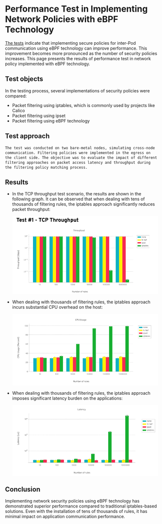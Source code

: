 # Performance Test in Implementing Network Policies with eBPF Technology

[The tests](https://kinvolk.io/blog/2020/09/performance-benchmark-analysis-of-egress-filtering-on-linux/) indicate that implementing secure policies for inter-Pod communication using eBPF technology can improve performance. This improvement becomes more pronounced as the number of security policies increases. This page presents the results of performance test in network policy implemented with eBPF technology.

## Test objects

In the testing process, several implementations of security policies were compared:

- Packet filtering using iptables, which is commonly used by projects like Calico
- Packet filtering using ipset
- Packet filtering using eBPF technology

## Test approach

    The test was conducted on two bare-metal nodes, simulating cross-node communication. Filtering policies were implemented in the egress on the client side. The objective was to evaluate the impact of different filtering approaches on packet access latency and throughput during the filtering policy matching process.

## Results

- In the TCP throughput test scenario, the results are shown in the following graph. It can be observed that when dealing with tens of thousands of filtering rules, the iptables approach significantly reduces packet throughput:

    ![throughput](../images/ebpf-throughput.png)

- When dealing with thousands of filtering rules, the iptables approach incurs substantial CPU overhead on the host:

    ![cpu](../images/ebpf-cpu.png)

- When dealing with thousands of filtering rules, the iptables approach imposes significant latency burden on the applications:

    ![latency](../images/ebpf-latency.png)

## Conclusion

Implementing network security policies using eBPF technology has demonstrated superior performance compared to traditional iptables-based solutions. Even with the installation of tens of thousands of rules, it has minimal impact on application communication performance.
